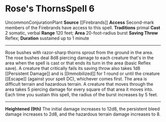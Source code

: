 ﻿---
actions: '[two-actions]'
area: 20-foot-radius burst
bloodline: null
component:
- Somatic
- Verbal
cost: null
deity: null
domain: null
duration: sustained up to 1 minute
element: null
heighten: 9th
heighten_level: 6, 9
id: '1294'
lesson: null
level: '6'
mystery: null
name: Rose's Thorns
patron_theme: null
range: 120 feet
rarity: Uncommon
requirement: null
saving_throw: Reflex
school: Conjuration
source: '[[DATABASE/source/Firebrands|Firebrands]]'
target: null
tradition:
- Primal
trait:
- '[[DATABASE/trait/Conjuration|Conjuration]]'
- '[[DATABASE/trait/Plant|Plant]]'
- '[[DATABASE/trait/Uncommon|Uncommon]]'
trigger: null
type: Spell

---
# Rose's Thorns<span class="item-type">Spell 6</span>

<span class="trait-uncommon item-trait">Uncommon</span><span class="item-trait">Conjuration</span><span class="item-trait">Plant</span>
**Source** [[Firebrands]]
**Access** Second-mark members of the Firebrands have access to this spell.
**Traditions** primal
**Cast** <span class="action-icon">2</span> somatic, verbal
**Range** 120 feet; **Area** 20-foot-radius burst
**Saving Throw** Reflex; **Duration** sustained up to 1 minute

---
Rose bushes with razor-sharp thorns sprout from the ground in the area. The rose bushes deal 8d8 piercing damage to each creature that's in the area when the spell is cast or that ends its turn in the area (basic Reflex save). A creature that critically fails its saving throw also takes 1d8 [[Persistent Damage]] and is [[Immobilized]] for 1 round or until the creature [[Escape]] (against your spell DC), whichever comes first. The area is difficult terrain and hazardous terrain. A creature that moves through the area takes 5 piercing damage for every square of that area it moves into. Each time you sustain this spell, the radius of the burst increases by 5 feet.

---
**Heightened (9th)** The initial damage increases to 12d8, the persistent bleed damage increases to 2d8, and the hazardous terrain damage increases to 8.